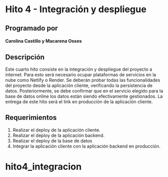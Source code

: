 # Hito 4 - Integración y despliegue

## Programado por

#### **Carolina Castillo y Macarena Osses**

## Descripción

Este cuarto hito consiste en la integración y despliegue del proyecto a internet.
Para esto será necesario ocupar plataformas de servicios en la nube como Netlify o Render.
Se deberán probar todas las funcionalidades del proyecto desde la aplicación cliente,
 verificando la persistencia de datos. Posteriormente, se debe confirmar que en el servicio
 elegido para la base de datos online los datos están siendo efectivamente gestionados.
La entrega de este hito será el link en producción de la aplicación cliente.

## Requerimientos

1. Realizar el deploy de la aplicación cliente.
2. Realizar el deploy de la aplicación backend.
3. Realizar el deploy de la base de datos
4. Integrar la aplicación cliente con la aplicación backend en producción.


# hito4_integracion

